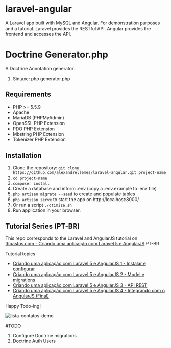 # laravel-angular
A Laravel app built with MySQL and Angular.
For demonstration purposes and a tutorial.
Laravel provides the RESTful API. Angular provides the frontend and accesses the API.

# Doctrine Generator.php
A Doctrine Annotation generator.
1. Sintaxe: php generator.php

## Requirements

- PHP >= 5.5.9
- Apache
- MariaDB (PHPMyAdmin)
- OpenSSL PHP Extension
- PDO PHP Extension
- Mbstring PHP Extension
- Tokenizer PHP Extension


## Installation

1. Clone the repository: `git clone https://github.com/alexandrellemes/laravel-angular.git project-name`
2. `cd project-name`
3. `composer install`
4. Create a database and inform .env (copy a .env.example to .env file)
5. `php artisan migrate --seed` to create and populate tables
6. `php artisan serve` to start the app on http://localhost:8000/
7. Or run a script `./otimize.sh`
8. Run application in your browser.

## Tutorial Series (PT-BR)

This repo corresponds to the Laravel and AngularJS tutorial on [thbastos.com - Criando uma aplicação com Laravel 5 e AngularJS](http://thbastos.com/blog/criando-uma-aplicacao-com-laravel-5-e-angularjs-1-instalar-e-configurar) PT-BR

Tutorial topics
- [Criando uma aplicação com Laravel 5 e AngularJS 1 - Instalar e configurar](http://thbastos.com/blog/criando-uma-aplicacao-com-laravel-5-e-angularjs-1-instalar-e-configurar)
- [Criando uma aplicação com Laravel 5 e AngularJS 2 - Model e migrations](http://thbastos.com/blog/criando-uma-aplicacao-com-laravel-5-e-angularjs-2-model-e-migrations)
- [Criando uma aplicação com Laravel 5 e AngularJS 3 - API REST](http://thbastos.com/blog/criando-uma-aplicacao-com-laravel-5-e-angularjs-3-api-rest)
- [Criando uma aplicação com Laravel 5 e AngularJS 4 - Integrando com o AngularJS (Final)](http://thbastos.com/blog/criando-uma-aplicacao-com-laravel-5-e-angularjs-4-integrando-com-o-angularjs-final)

Happy Todo-ing!

![lista-contatos-demo](http://thbastos.com/sites/default/files/aplicacao-laravel-5-angularjs-demo.jpg)

#TODO
1. Configure Doctrine migrations
2. Doctrine Auth Users
